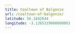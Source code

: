 ```yaml
---
title: Coaltown of Balgonie
url: /coaltown-of-balgonie/
latitude: 56.1842644
longitude: -3.1265319000000003
---
```

